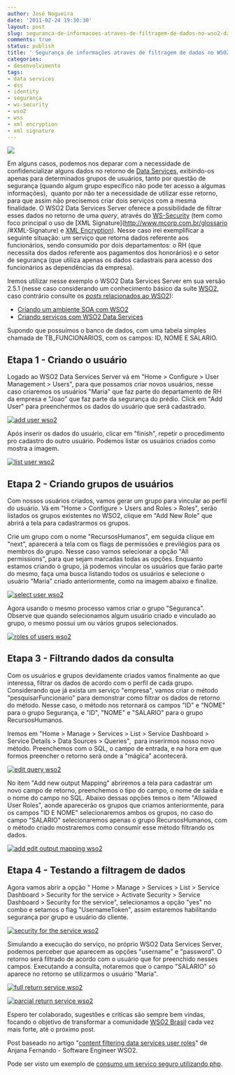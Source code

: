 ```yaml
---
author: José Nogueira
date: '2011-02-24 19:30:30'
layout: post
slug: seguranca-de-informacoes-atraves-de-filtragem-de-dados-no-wso2-data-services
comments: true
status: publish
title: ' Segurança de informações através de filtragem de dados no WSO2 Data Services'
categories:
- desenvolvimento
tags:
- data services
- dss
- identity
- segurança
- ws-security
- wso2
- wss
- xml encryption
- xml signature
---
```


[![](http://assets.mcorp.com.br/wp-content/uploads/2011/02/cadeado-300x199.jpg)](http://assets.mcorp.com.br/wp-content/uploads/2011/02/cadeado.jpg)

Em alguns casos, podemos nos deparar com a necessidade de confidencializar
alguns dados no retorno de [Data Services](http://www.mcorp.com.br/glossario/#DataServices),
exibindo-os apenas
para determinados grupos de usuários, tanto por questão de segurança (quando
algum grupo específico não pode ter acesso a algumas informações),  quanto por
não ter a necessidade de utilizar esse retorno, para que assim não precisemos
criar dois serviços com a mesma finalidade. O WSO2 Data Services Server
oferece a possibilidade de filtrar esses dados no retorno de uma _query_,
através do [WS-Security](http://www.mcorp.com.br/glossario/#WS-Security) (tem
como foco principal o uso de [XML Signature](http://www.mcorp.com.br/glossario
/#XML-Signature) e [XML Encryption](http://www.mcorp.com.br/glossario/#XML-Encryption)). Nesse caso irei exemplificar a seguinte situação: um serviço que
retorna dados referente aos funcionários, sendo consumido por dois
departamentos: o RH (que necessita dos dados referente aos pagamentos dos
honorários) e o setor de segurança (que utiliza apenas os dados cadastrais
para acesso dos funcionários as dependências da empresa).

Iremos utilizar nesse exemplo o WSO2 Data Services Server em sua versão 2.5.1
(nesse caso considerando um conhecimento básico da suíte
[WSO2](http://www.mcorp.com.br/glossario/#WSO2), caso contrário consulte os
[_posts_ relacionados ao WSO2](http://www.mcorp.com.br/tag/wso2)):

  * [Criando um ambiente SOA com WSO2](http://www.leandroprado.com.br/2010/07/criando-um-ambiente-soa-com-wso2/)
  * [Criando serviços com WSO2 Data Services](http://www.leandroprado.com.br/2010/09/criando-servicos-com-o-wso2-parte-1-wso2-data-services/)

Supondo que possuímos o banco de dados, com uma tabela simples chamada de
TB_FUNCIONARIOS, com os campos: ID, NOME E SALARIO.

## Etapa 1 - Criando o usuário

Logado ao WSO2 Data Services Server vá em "Home > Configure > User Management > Users",
para que possamos criar novos usuários, nesse caso criaremos os
usuários "Maria" que faz parte do departamento de RH da empresa e "Joao" que
faz parte da segurança do prédio. Click em "Add User" para preenchermos os
dados do usuário que será cadastrado.

[![add user wso2](http://assets.mcorp.com.br/wp-content/uploads/2011/02/figura1.0-add-user-wso2-300x205.jpg)](http://assets.mcorp.com.br/wp-content/uploads/2011/02/figura1.0-add-user-wso2.jpg)

Após inserir os dados do usuário, clicar em "finish", repetir o procedimento
pro cadastro do outro usuário. Podemos listar os usuários criados como mostra
a imagem.

[![list user wso2](http://assets.mcorp.com.br/wp-content/uploads/2011/02/figura1.1-list-user-wso2-300x149.jpg)](http://assets.mcorp.com.br/wp-content/uploads/2011/02/figura1.1-list-user-wso2.jpg)

## Etapa 2 - Criando grupos de usuários

Com nossos usuários criados, vamos gerar um grupo para vincular ao perfil do
usuário. Vá em "Home > Configure > Users and Roles > Roles", serão listados os
grupos existentes no WSO2, clique em "Add New Role" que abrirá a tela para
cadastrarmos os grupos.

Crie um grupo com o nome "RecursosHumanos", em seguida clique em "next",
aparecerá a tela com os flags de permissões e previlégios para os membros do
grupo. Nesse caso vamos selecionar a opção "All permissions", para que sejam
marcadas todas as opções. Enquanto estamos criando o grupo, já podemos
vincular os usuários que farão parte do mesmo, faça uma busca listando todos
os usuários e selecione o usuário "Maria" criado anteriormente, como na imagem
abaixo e finalize.

[![select user wso2](http://assets.mcorp.com.br/wp-content/uploads/2011/02/figura1.2-select-user-wso2-300x170.jpg)](http://assets.mcorp.com.br/wp-content/uploads/2011/02/figura1.2-select-user-wso2.jpg)

Agora usando o mesmo processo vamos criar o grupo "Seguranca". Observe que
quando selecionamos algum usuário criado e vinculado ao grupo, o mesmo possui
um ou vários grupos selecionados.

[![roles of users wso2](http://assets.mcorp.com.br/wp-content/uploads/2011/02/figura1.3-roles-of-users-wso2-300x176.jpg)](http://assets.mcorp.com.br/wp-content/uploads/2011/02/figura1.3-roles-of-users-wso2.jpg)

## Etapa 3 - Filtrando dados da consulta

Com os usuários e grupos devidamente criados vamos finalmente ao que
interessa, filtrar os dados de acordo com o perfil de cada grupo. Considerando
que já exista um serviço "empresa", vamos criar o método
"pesquisarFuncionario" para demonstrar como filtrar os dados de retorno do
método. Nesse caso, o método nos retornará os campos "ID" e "NOME" para o
grupo Segurança, e "ID", "NOME" e "SALARIO" para o grupo RecursosHumanos.

Iremos em "Home > Manage > Services > List > Service Dashboard > Service
Details > Data Sources > Queries",  para inserirmos nosso novo método.
Preenchemos com o SQL, o campo de entrada, e na hora em que formos preencher o
retorno será onde a "mágica" acontecerá.

[![edit query wso2](http://assets.mcorp.com.br/wp-content/uploads/2011/02/figura1.4-edit-query-wso2-300x176.jpg)](http://assets.mcorp.com.br/wp-content/uploads/2011/02/figura1.4-edit-query-wso2.jpg)

No item "Add new output Mapping" abriremos a tela para cadastrar um novo campo
de retorno, preenchemos o tipo do campo, o nome de saída e o nome do campo no
SQL. Abaixo dessas opções temos o item "Allowed User Roles", aonde aparecerão
os grupos que criamos anteriormente, para os campos "ID E NOME" selecionaremos
ambos os grupos, no caso do campo "SALARIO" selecionaremos apenas o grupo
RecursosHumanos, com o método criado mostraremos como consumir esse método
filtrando os dados.

[![add edit output mapping wso2](http://assets.mcorp.com.br/wp-content/uploads/2011/02/figura1.5-add-edit-output-mapping-wso2-300x160.jpg)](http://assets.mcorp.com.br/wp-content/uploads/2011/02/figura1.5-add-edit-output-mapping-wso2.jpg)

## Etapa 4 - Testando a filtragem de dados

Agora vamos abrir a opção " Home > Manage > Services > List > Service
Dashboard > Security for the service > Activate Security > Service Dashboard >
Security for the service", selecionamos a opção "yes" no combo e setamos o
flag "UsernameToken", assim estaremos habilitando segurança por grupo e
usuário do cliente.

[![security for the service wso2](http://assets.mcorp.com.br/wp-content/uploads/2011/02/figura1.6-security-for-the-service-wso2-300x130.jpg)](http://assets.mcorp.com.br/wp-content/uploads/2011/02/figura1.6-security-for-the-service-wso2.jpg)

Simulando a execução do serviço, no próprio WSO2 Data Services Server, podemos
perceber que aparecem as opções "username" e "password". O retorno será
filtrado de acordo com o usuário que for preenchido nesses campos. Executando
a consulta, notaremos que o campo "SALARIO" só aparece no retorno se
utilizarmos o usuário "Maria".

[![full return service wso2](http://assets.mcorp.com.br/wp-content/uploads/2011/02/figura1.9-full-return-service-wso2-300x126.jpg)](http://assets.mcorp.com.br/wp-content/uploads/2011/02/figura1.9-full-return-service-wso2.jpg)

[![parcial return service wso2](http://assets.mcorp.com.br/wp-content/uploads/2011/02/figura1.8-parcial-return-service-wso2-300x128.jpg)](http://assets.mcorp.com.br/wp-content/uploads/2011/02/figura1.8-parcial-return-service-wso2.jpg)

Espero ter colaborado, sugestões e criticas são sempre bem vindas, focando o
objetivo de transformar a comunidade [WSO2 Brasil](http://www.wso2brasil.com.br/) cada vez mais forte, até o próximo
post.

Post baseado no artigo "[content filtering data services user roles](http://wso2.org/library/articles/content-filtering-data-services-user-roles)" de Anjana Fernando - Software Engineer WSO2.

Pode ser visto um exemplo de [consumo um servico seguro utilizando php](http://www.mcorp.com.br/2010/03/consumindo-um-servico-seguro-utilizando-php/).
